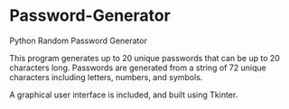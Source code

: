 # Password-Generator
Python Random Password Generator

This program generates up to 20 unique passwords that can be up to 20 characters long. Passwords are generated from a string of 72 unique characters including
letters, numbers, and symbols.

A graphical user interface is included, and built using Tkinter.
